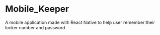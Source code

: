 # Mobile_Keeper
A mobile application made with React Native to help user remember their locker number and password
